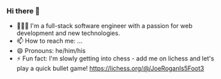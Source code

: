 
<!--
**JonEzana/JonEzana** is a ✨ _special_ ✨ repository because its `README.md` (this file) appears on your GitHub profile.

Here are some ideas to get you started:
-->

### Hi there 👋
- 🧑🏾‍💻 I'm a full-stack software engineer with a passion for web development and new technologies.
- 📫 How to reach me: ...
- 😄 Pronouns: he/him/his
- ⚡ Fun fact: I'm slowly getting into chess - add me on lichess and let's play a quick bullet game! https://lichess.org/@/JoeRoganIs5Foot3
